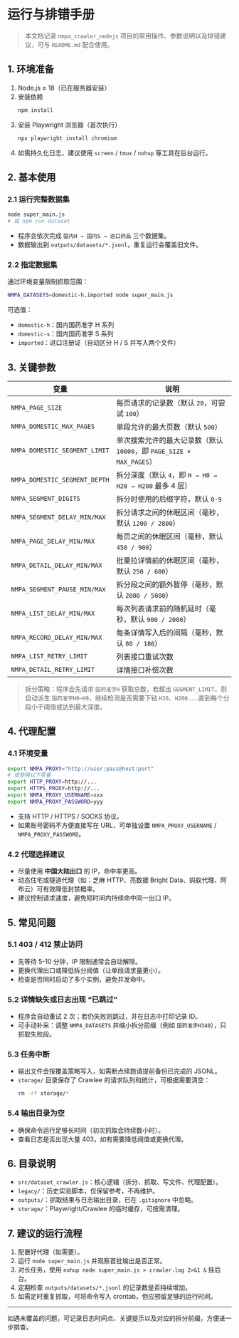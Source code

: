 # 运行与排错手册

> 本文档记录 `nmpa_crawler_nodejs` 项目的常用操作、参数说明以及排错建议，可与 `README.md` 配合使用。

## 1. 环境准备

1. Node.js ≥ 18（已在服务器安装）
2. 安装依赖
   ```bash
   npm install
   ```
3. 安装 Playwright 浏览器（首次执行）
   ```bash
   npx playwright install chromium
   ```
4. 如需持久化日志，建议使用 `screen` / `tmux` / `nohup` 等工具在后台运行。

## 2. 基本使用

### 2.1 运行完整数据集
```bash
node super_main.js
# 或 npm run dataset
```
- 程序会依次完成 `国内H → 国内S → 进口药品` 三个数据集。
- 数据输出到 `outputs/datasets/*.jsonl`，重复运行会覆盖旧文件。

### 2.2 指定数据集
通过环境变量限制抓取范围：
```bash
NMPA_DATASETS=domestic-h,imported node super_main.js
```
可选值：
- `domestic-h`：国内国药准字 H 系列
- `domestic-s`：国内国药准字 S 系列
- `imported`：进口注册证（自动区分 H / S 并写入两个文件）

## 3. 关键参数

| 变量 | 说明 |
| --- | --- |
| `NMPA_PAGE_SIZE` | 每页请求的记录数（默认 `20`，可尝试 `100`） |
| `NMPA_DOMESTIC_MAX_PAGES` | 单段允许的最大页数（默认 `500`） |
| `NMPA_DOMESTIC_SEGMENT_LIMIT` | 单次搜索允许的最大记录数（默认 `10000`，即 `PAGE_SIZE × MAX_PAGES`） |
| `NMPA_DOMESTIC_SEGMENT_DEPTH` | 拆分深度（默认 `4`，即 `H → H0 → H20 → H200` 最多 4 层） |
| `NMPA_SEGMENT_DIGITS` | 拆分时使用的后缀字符，默认 `0-9` |
| `NMPA_SEGMENT_DELAY_MIN/MAX` | 拆分请求之间的休眠区间（毫秒，默认 `1200 / 2800`） |
| `NMPA_PAGE_DELAY_MIN/MAX` | 每页之间的休眠区间（毫秒，默认 `450 / 900`） |
| `NMPA_DETAIL_DELAY_MIN/MAX` | 批量拉详情前的休眠区间（毫秒，默认 `250 / 600`） |
| `NMPA_SEGMENT_PAUSE_MIN/MAX` | 拆分段之间的额外暂停（毫秒，默认 `2000 / 5000`） |
| `NMPA_LIST_DELAY_MIN/MAX` | 每次列表请求前的随机延时（毫秒，默认 `900 / 2000`） |
| `NMPA_RECORD_DELAY_MIN/MAX` | 每条详情写入后的间隔（毫秒，默认 `80 / 180`） |
| `NMPA_LIST_RETRY_LIMIT` | 列表接口重试次数 |
| `NMPA_DETAIL_RETRY_LIMIT` | 详情接口补偿次数 |

> 拆分策略：程序会先请求 `国药准字H` 获取总数，若超出 `SEGMENT_LIMIT`，则自动派生 `国药准字H0~H9`，继续检测是否需要下钻 `H20`、`H200`……直到每个分段小于阈值或达到最大深度。

## 4. 代理配置

### 4.1 环境变量
```bash
export NMPA_PROXY="http://user:pass@host:port"
# 或使用以下变量
export HTTP_PROXY=http://...
export HTTPS_PROXY=http://...
export NMPA_PROXY_USERNAME=xxx
export NMPA_PROXY_PASSWORD=yyy
```
- 支持 HTTP / HTTPS / SOCKS 协议。
- 如果账号密码不方便直接写在 URL，可单独设置 `NMPA_PROXY_USERNAME` / `NMPA_PROXY_PASSWORD`。

### 4.2 代理选择建议
- 尽量使用 **中国大陆出口** 的 IP，命中率更高。
- 动态住宅或隧道代理（如：芝麻 HTTP、亮数据 Bright Data、蚂蚁代理、阿布云）可有效降低封禁概率。
- 建议控制请求速度，避免短时间内持续命中同一出口 IP。

## 5. 常见问题

### 5.1 403 / 412 禁止访问
- 先等待 5-10 分钟，IP 限制通常会自动解除。
- 更换代理出口或降低拆分阈值（让单段请求量更小）。
- 检查是否同时启动了多个实例，避免并发命中。

### 5.2 详情缺失或日志出现 “已跳过”
- 程序会自动重试 2 次；若仍失败则跳过，并在日志中打印记录 ID。
- 可手动补采：调整 `NMPA_DATASETS` 并缩小拆分前缀（例如 `国药准字H340`），只抓取失败段。

### 5.3 任务中断
- 输出文件会按覆盖策略写入，如需断点续跑请提前备份已完成的 JSONL。
- `storage/` 目录保存了 Crawlee 的请求队列和统计，可根据需要清空：
  ```bash
  rm -rf storage/*
  ```

### 5.4 输出目录为空
- 确保命令运行足够长时间（初次抓取会持续数小时）。
- 查看日志是否出现大量 403，如有需要降低阈值或更换代理。

## 6. 目录说明

- `src/dataset_crawler.js`：核心逻辑（拆分、抓取、写文件、代理配置）。
- `legacy/`：历史实验脚本，仅保留参考，不再维护。
- `outputs/`：抓取结果与日志输出目录，已在 `.gitignore` 中忽略。
- `storage/`：Playwright/Crawlee 的临时缓存，可按需清理。

## 7. 建议的运行流程

1. 配置好代理（如需要）。
2. 运行 `node super_main.js` 并观察首批输出是否正常。
3. 对长任务，使用 `nohup node super_main.js > crawler.log 2>&1 &` 挂后台。
4. 定期检查 `outputs/datasets/*.jsonl` 的记录数是否持续增加。
5. 如需定时重复抓取，可将命令写入 crontab，但应预留足够的运行时间。

---

如遇未覆盖的问题，可记录日志时间点、关键提示以及对应的拆分前缀，方便进一步排查。

